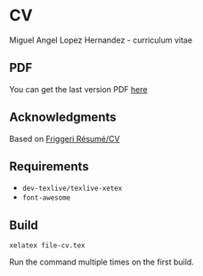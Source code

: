 # CV
Miguel Angel Lopez Hernandez - curriculum vitae

## PDF

You can get the last version PDF [here](https://github.com/MiguelALH/cv/blob/master/MiguelALH-cv-en.pdf)

## Acknowledgments

Based on [Friggeri Résumé/CV](http://www.latextemplates.com/template/friggeri-resume-cv)

## Requirements
- `dev-texlive/texlive-xetex`
- `font-awesome`

## Build

`xelatex file-cv.tex`

Run the command multiple times on the first build.

